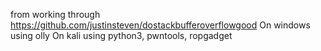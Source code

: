 from working through https://github.com/justinsteven/dostackbufferoverflowgood
On windows using olly
On kali using python3, pwntools, ropgadget
